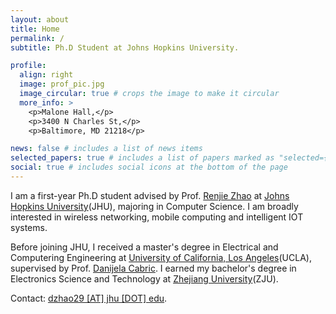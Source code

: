 ```yaml
---
layout: about
title: Home
permalink: /
subtitle: Ph.D Student at Johns Hopkins University.

profile:
  align: right
  image: prof_pic.jpg
  image_circular: true # crops the image to make it circular
  more_info: >
    <p>Malone Hall,</p>
    <p>3400 N Charles St,</p>
    <p>Baltimore, MD 21218</p>

news: false # includes a list of news items
selected_papers: true # includes a list of papers marked as "selected={true}"
social: true # includes social icons at the bottom of the page
---
```


I am a first-year Ph.D student advised by Prof. [Renjie Zhao](https://renjiezhao.github.io) at [Johns Hopkins University](https://www.jhu.edu)(JHU), majoring in Computer Science. I am broadly interested in wireless networking, mobile computing and intelligent IOT systems.

Before joining JHU, I received a master's degree in Electrical and Computering Engineering at [University of California, Los Angeles](https://www.ucla.edu)(UCLA), supervised by Prof. [Danijela Cabric](https://cores.ee.ucla.edu/people/danijela-cabric/). I earned my bachelor's degree in Electronics Science and Technology at [Zhejiang University](https://www.zju.edu.cn)(ZJU).

Contact: [dzhao29 [AT] jhu [DOT] edu](mailto:dzhao29@jhu.edu).
